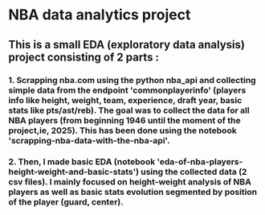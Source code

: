 # NBA data analytics project 

## This is a small EDA (exploratory data analysis) project consisting of 2 parts :

### 1. Scrapping nba.com using the python nba_api and collecting simple data from the endpoint 'commonplayerinfo' (players info like height, weight, team, experience, draft year, basic stats like pts/ast/reb). The goal was to collect the data for all NBA players (from beginning 1946 until the moment of the project,ie, 2025). This has been done using the notebook 'scrapping-nba-data-with-the-nba-api'.

### 2. Then, I made basic EDA (notebook 'eda-of-nba-players-height-weight-and-basic-stats') using the collected data (2 csv files). I mainly focused on height-weight analysis of NBA players as well as basic stats evolution segmented by position of the player (guard, center).
      


